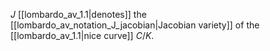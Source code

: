 $J$ [[lombardo_av_1.1|denotes]] the [[lombardo_av_notation_J_jacobian|Jacobian variety]] of the [[lombardo_av_1.1|nice curve]] $C/K$.  